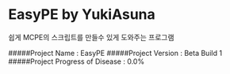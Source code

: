 # EasyPE by YukiAsuna

쉽게 MCPE의 스크립트를 만들수 있게 도와주는 프로그램

#####Project Name : EasyPE
#####Project Version : Beta Build 1
#####Project Progress of Disease : 0.0%
